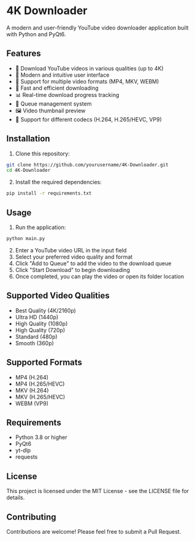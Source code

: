 # 4K Downloader

A modern and user-friendly YouTube video downloader application built with Python and PyQt6.

## Features

- 🎥 Download YouTube videos in various qualities (up to 4K)
- 🎨 Modern and intuitive user interface
- 📱 Support for multiple video formats (MP4, MKV, WEBM)
- 🚀 Fast and efficient downloading
- 📊 Real-time download progress tracking
- 🎯 Queue management system
- 🖼️ Video thumbnail preview
- 🎵 Support for different codecs (H.264, H.265/HEVC, VP9)

## Installation

1. Clone this repository:
```bash
git clone https://github.com/yourusername/4K-Downloader.git
cd 4K-Downloader
```

2. Install the required dependencies:
```bash
pip install -r requirements.txt
```

## Usage

1. Run the application:
```bash
python main.py
```

2. Enter a YouTube video URL in the input field
3. Select your preferred video quality and format
4. Click "Add to Queue" to add the video to the download queue
5. Click "Start Download" to begin downloading
6. Once completed, you can play the video or open its folder location

## Supported Video Qualities

- Best Quality (4K/2160p)
- Ultra HD (1440p)
- High Quality (1080p)
- High Quality (720p)
- Standard (480p)
- Smooth (360p)

## Supported Formats

- MP4 (H.264)
- MP4 (H.265/HEVC)
- MKV (H.264)
- MKV (H.265/HEVC)
- WEBM (VP9)

## Requirements

- Python 3.8 or higher
- PyQt6
- yt-dlp
- requests

## License

This project is licensed under the MIT License - see the LICENSE file for details.

## Contributing

Contributions are welcome! Please feel free to submit a Pull Request. 
